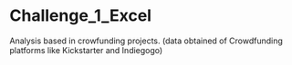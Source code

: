 # Challenge_1_Excel
Analysis based in crowfunding projects. (data obtained of Crowdfunding platforms like Kickstarter and Indiegogo)
